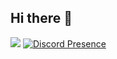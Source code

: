 ## Hi there 👋

![](http://github-profile-summary-cards.vercel.app/api/cards/profile-details?username=dydosua&theme=material_palenight)
[![Discord Presence](https://lanyard.cnrad.dev/api/1117057516623376394)](https://discord.com/users/1117057516623376394)
<!--
**dydosua/dydosua** is a ✨ _special_ ✨ repository because its `README.md` (this file) appears on your GitHub profile.

Here are some ideas to get you started:

- 🔭 I’m currently working on ...
- 🌱 I’m currently learning ...
- 👯 I’m looking to collaborate on ...
- 🤔 I’m looking for help with ...
- 💬 Ask me about ...
- 📫 How to reach me: ...
- 😄 Pronouns: ...
- ⚡ Fun fact: ...
-->
